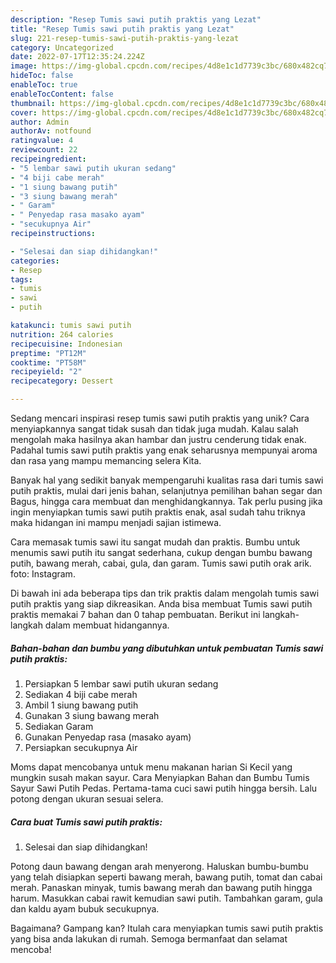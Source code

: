 ```yaml
---
description: "Resep Tumis sawi putih praktis yang Lezat"
title: "Resep Tumis sawi putih praktis yang Lezat"
slug: 221-resep-tumis-sawi-putih-praktis-yang-lezat
category: Uncategorized
date: 2022-07-17T12:35:24.224Z
image: https://img-global.cpcdn.com/recipes/4d8e1c1d7739c3bc/680x482cq70/tumis-sawi-putih-praktis-foto-resep-utama.jpg
hideToc: false
enableToc: true
enableTocContent: false
thumbnail: https://img-global.cpcdn.com/recipes/4d8e1c1d7739c3bc/680x482cq70/tumis-sawi-putih-praktis-foto-resep-utama.jpg
cover: https://img-global.cpcdn.com/recipes/4d8e1c1d7739c3bc/680x482cq70/tumis-sawi-putih-praktis-foto-resep-utama.jpg
author: Admin
authorAv: notfound
ratingvalue: 4
reviewcount: 22
recipeingredient:
- "5 lembar sawi putih ukuran sedang"
- "4 biji cabe merah"
- "1 siung bawang putih"
- "3 siung bawang merah"
- " Garam"
- " Penyedap rasa masako ayam"
- "secukupnya Air"
recipeinstructions:

- "Selesai dan siap dihidangkan!"
categories:
- Resep
tags:
- tumis
- sawi
- putih

katakunci: tumis sawi putih 
nutrition: 264 calories
recipecuisine: Indonesian
preptime: "PT12M"
cooktime: "PT58M"
recipeyield: "2"
recipecategory: Dessert

---
```





Sedang mencari inspirasi resep tumis sawi putih praktis yang unik? Cara menyiapkannya sangat tidak susah dan tidak juga mudah. Kalau salah mengolah maka hasilnya akan hambar dan justru cenderung tidak enak. Padahal tumis sawi putih praktis yang enak seharusnya mempunyai aroma dan rasa yang mampu memancing selera Kita.





Banyak hal yang sedikit banyak mempengaruhi kualitas rasa dari tumis sawi putih praktis, mulai dari jenis bahan, selanjutnya pemilihan bahan segar dan Bagus, hingga cara membuat dan menghidangkannya. Tak perlu pusing jika ingin menyiapkan tumis sawi putih praktis enak,      asal sudah tahu triknya maka hidangan ini mampu menjadi sajian istimewa.














Cara memasak tumis sawi itu sangat mudah dan praktis. Bumbu untuk menumis sawi putih itu sangat sederhana, cukup dengan bumbu bawang putih, bawang merah, cabai, gula, dan garam. Tumis sawi putih orak arik. foto: Instagram.






Di bawah ini ada beberapa tips dan trik praktis dalam mengolah tumis sawi putih praktis yang siap dikreasikan. Anda bisa membuat Tumis sawi putih praktis memakai 7 bahan dan 0 tahap pembuatan. Berikut ini langkah-langkah dalam membuat hidangannya.

<!--inarticleads1-->

##### Bahan-bahan dan bumbu yang dibutuhkan untuk pembuatan Tumis sawi putih praktis:

1. Persiapkan 5 lembar sawi putih ukuran sedang
1. Sediakan 4 biji cabe merah
1. Ambil 1 siung bawang putih
1. Gunakan 3 siung bawang merah
1. Sediakan  Garam
1. Gunakan  Penyedap rasa (masako ayam)
1. Persiapkan secukupnya Air


Moms dapat mencobanya untuk menu makanan harian Si Kecil yang mungkin susah makan sayur. Cara Menyiapkan Bahan dan Bumbu Tumis Sayur Sawi Putih Pedas. Pertama-tama cuci sawi putih hingga bersih. Lalu potong dengan ukuran sesuai selera. 

<!--inarticleads2-->

##### Cara buat Tumis sawi putih praktis:


1. Selesai dan siap dihidangkan!

Potong daun bawang dengan arah menyerong. Haluskan bumbu-bumbu yang telah disiapkan seperti bawang merah, bawang putih, tomat dan cabai merah. Panaskan minyak, tumis bawang merah dan bawang putih hingga harum. Masukkan cabai rawit kemudian sawi putih. Tambahkan garam, gula dan kaldu ayam bubuk secukupnya. 

Bagaimana? Gampang kan? Itulah cara menyiapkan tumis sawi putih praktis yang bisa anda lakukan di rumah. Semoga bermanfaat dan selamat mencoba!
